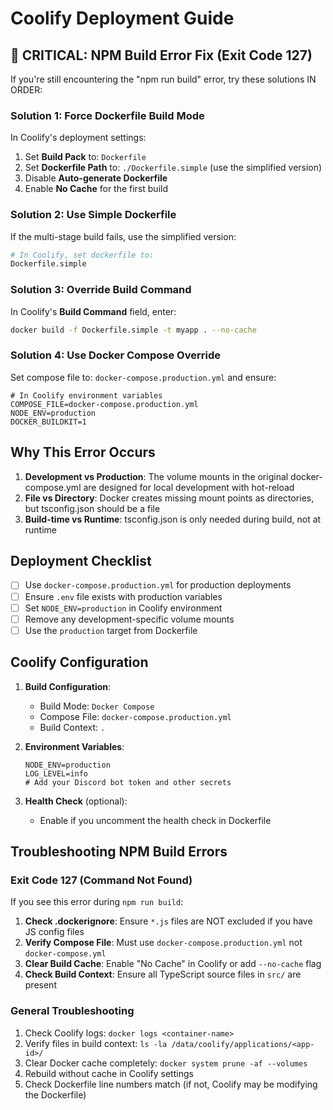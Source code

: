 # Coolify Deployment Guide

## 🔴 CRITICAL: NPM Build Error Fix (Exit Code 127)

If you're still encountering the "npm run build" error, try these solutions IN ORDER:

### Solution 1: Force Dockerfile Build Mode
In Coolify's deployment settings:
1. Set **Build Pack** to: `Dockerfile`
2. Set **Dockerfile Path** to: `./Dockerfile.simple` (use the simplified version)
3. Disable **Auto-generate Dockerfile**
4. Enable **No Cache** for the first build

### Solution 2: Use Simple Dockerfile
If the multi-stage build fails, use the simplified version:

```bash
# In Coolify, set dockerfile to:
Dockerfile.simple
```

### Solution 3: Override Build Command
In Coolify's **Build Command** field, enter:

```bash
docker build -f Dockerfile.simple -t myapp . --no-cache
```

### Solution 4: Use Docker Compose Override
Set compose file to: `docker-compose.production.yml` and ensure:

```env
# In Coolify environment variables
COMPOSE_FILE=docker-compose.production.yml
NODE_ENV=production
DOCKER_BUILDKIT=1
```

## Why This Error Occurs

1. **Development vs Production**: The volume mounts in the original docker-compose.yml are designed for local development with hot-reload
2. **File vs Directory**: Docker creates missing mount points as directories, but tsconfig.json should be a file
3. **Build-time vs Runtime**: tsconfig.json is only needed during build, not at runtime

## Deployment Checklist

- [ ] Use `docker-compose.production.yml` for production deployments
- [ ] Ensure `.env` file exists with production variables
- [ ] Set `NODE_ENV=production` in Coolify environment
- [ ] Remove any development-specific volume mounts
- [ ] Use the `production` target from Dockerfile

## Coolify Configuration

1. **Build Configuration**:
   - Build Mode: `Docker Compose`
   - Compose File: `docker-compose.production.yml`
   - Build Context: `.`

2. **Environment Variables**:
   ```
   NODE_ENV=production
   LOG_LEVEL=info
   # Add your Discord bot token and other secrets
   ```

3. **Health Check** (optional):
   - Enable if you uncomment the health check in Dockerfile

## Troubleshooting NPM Build Errors

### Exit Code 127 (Command Not Found)
If you see this error during `npm run build`:
1. **Check .dockerignore**: Ensure `*.js` files are NOT excluded if you have JS config files
2. **Verify Compose File**: Must use `docker-compose.production.yml` not `docker-compose.yml`
3. **Clear Build Cache**: Enable "No Cache" in Coolify or add `--no-cache` flag
4. **Check Build Context**: Ensure all TypeScript source files in `src/` are present

### General Troubleshooting
1. Check Coolify logs: `docker logs <container-name>`
2. Verify files in build context: `ls -la /data/coolify/applications/<app-id>/`
3. Clear Docker cache completely: `docker system prune -af --volumes`
4. Rebuild without cache in Coolify settings
5. Check Dockerfile line numbers match (if not, Coolify may be modifying the Dockerfile)